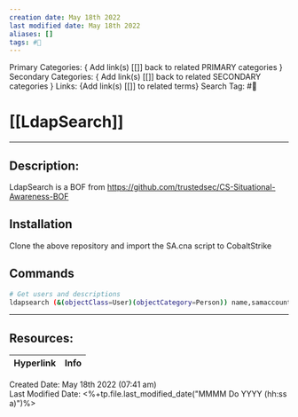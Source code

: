 ```yaml
---
creation date: May 18th 2022
last modified date: May 18th 2022
aliases: []
tags: #🧰
---
```


Primary Categories: { Add link(s) [[]] back to related PRIMARY categories }
Secondary Categories:  { Add link(s) [[]] back to related SECONDARY categories }
Links: {Add link(s) [[]] to related terms}
Search Tag: #🧰  

# [[LdapSearch]]  
___

## Description:
LdapSearch is a BOF from https://github.com/trustedsec/CS-Situational-Awareness-BOF

## Installation
Clone the above repository and import the SA.cna script to CobaltStrike

## Commands
```bash
# Get users and descriptions
ldapsearch (&(objectClass=User)(objectCategory=Person)) name,samaccountname,description 
```


___

## Resources:

| Hyperlink | Info |
| --------- | ---- |


Created Date: May 18th 2022 (07:41 am)  
Last Modified Date: <%+tp.file.last_modified_date("MMMM Do YYYY (hh:ss a)")%>
